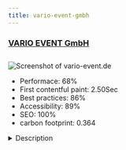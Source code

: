 ```yaml
---
title: vario-event-gmbh
---
```


<div style="height: 3rem">
  <a href="https://www.vario-event.de/"><h3>VARIO EVENT GmbH</h3></a>
</div>
<img loading="lazy" src="/images/thumbs/vario-event.de.jpg" alt="Screenshot of vario-event.de" />
<ul>
  <li>Performace: 68%</li>
  <li>
    First contentful paint:
    2.50Sec
  </li>
  <li>Best practices: 86%</li>
  <li>Accessibility: 89%</li>
  <li>SEO: 100%</li>
  <li>carbon footprint: 0.364</li>
</ul>
<details>
  <summary>Description</summary>
  <p>VARIO EVENT is an event agency for event concepts and locations

They are offering high-class events, team events, entertainment and event locations for corporate customers.

VARIO EVENT is your event partner in Hamburg and Berlin, offering their proven services all over Germany.The Site uses besides JOOMLA! SobiPro to list the offers. In the teambilding-section the faceted search by extly design is used for a structured search within the entry-parameters.

The template is made individual for this project.</p>
</details>

